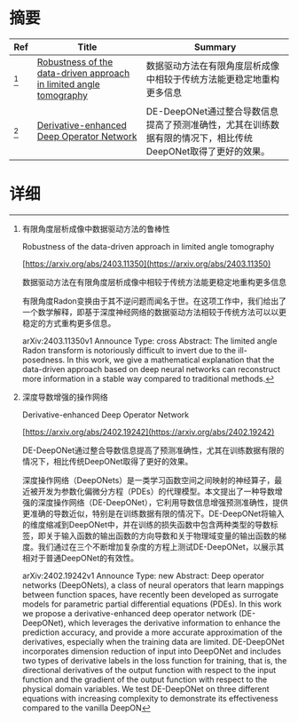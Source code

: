 # 摘要

| Ref | Title | Summary |
| --- | --- | --- |
| [^1] | [Robustness of the data-driven approach in limited angle tomography](https://arxiv.org/abs/2403.11350) | 数据驱动方法在有限角度层析成像中相较于传统方法能更稳定地重构更多信息 |
| [^2] | [Derivative-enhanced Deep Operator Network](https://arxiv.org/abs/2402.19242) | DE-DeepONet通过整合导数信息提高了预测准确性，尤其在训练数据有限的情况下，相比传统DeepONet取得了更好的效果。 |

# 详细

[^1]: 有限角度层析成像中数据驱动方法的鲁棒性

    Robustness of the data-driven approach in limited angle tomography

    [https://arxiv.org/abs/2403.11350](https://arxiv.org/abs/2403.11350)

    数据驱动方法在有限角度层析成像中相较于传统方法能更稳定地重构更多信息

    

    有限角度Radon变换由于其不逆问题而闻名于世。在这项工作中，我们给出了一个数学解释，即基于深度神经网络的数据驱动方法相较于传统方法可以以更稳定的方式重构更多信息。

    arXiv:2403.11350v1 Announce Type: cross  Abstract: The limited angle Radon transform is notoriously difficult to invert due to the ill-posedness. In this work, we give a mathematical explanation that the data-driven approach based on deep neural networks can reconstruct more information in a stable way compared to traditional methods.
    
[^2]: 深度导数增强的操作网络

    Derivative-enhanced Deep Operator Network

    [https://arxiv.org/abs/2402.19242](https://arxiv.org/abs/2402.19242)

    DE-DeepONet通过整合导数信息提高了预测准确性，尤其在训练数据有限的情况下，相比传统DeepONet取得了更好的效果。

    

    深度操作网络（DeepONets）是一类学习函数空间之间映射的神经算子，最近被开发为参数化偏微分方程（PDEs）的代理模型。本文提出了一种导数增强的深度操作网络（DE-DeepONet），它利用导数信息增强预测准确性，提供更准确的导数近似，特别是在训练数据有限的情况下。DE-DeepONet将输入的维度缩减到DeepONet中，并在训练的损失函数中包含两种类型的导数标签，即关于输入函数的输出函数的方向导数和关于物理域变量的输出函数的梯度。我们通过在三个不断增加复杂度的方程上测试DE-DeepONet，以展示其相对于普通DeepONet的有效性。

    arXiv:2402.19242v1 Announce Type: new  Abstract: Deep operator networks (DeepONets), a class of neural operators that learn mappings between function spaces, have recently been developed as surrogate models for parametric partial differential equations (PDEs). In this work we propose a derivative-enhanced deep operator network (DE-DeepONet), which leverages the derivative information to enhance the prediction accuracy, and provide a more accurate approximation of the derivatives, especially when the training data are limited. DE-DeepONet incorporates dimension reduction of input into DeepONet and includes two types of derivative labels in the loss function for training, that is, the directional derivatives of the output function with respect to the input function and the gradient of the output function with respect to the physical domain variables. We test DE-DeepONet on three different equations with increasing complexity to demonstrate its effectiveness compared to the vanilla DeepON
    

